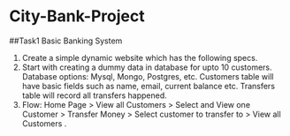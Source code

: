 # City-Bank-Project

##Task1 Basic Banking System
1. Create a simple dynamic website which has the following specs.
2. Start with creating a dummy data in database for upto 10
   customers. Database options: Mysql, Mongo, Postgres, etc.
   Customers table will have basic fields such as name, email,
   current balance etc. Transfers table will record all transfers
    happened.
3. Flow: Home Page > View all Customers > Select and View one
Customer > Transfer Money > Select customer to transfer to >
View all Customers .
